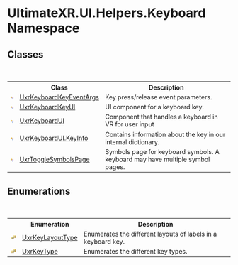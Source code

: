 # UltimateXR.UI.Helpers.Keyboard Namespace

## Classes
&nbsp;<table><tr><th></th><th>Class</th><th>Description</th></tr><tr><td>![Public class](media/pubclass.gif "Public class")</td><td><a href="T_UltimateXR_UI_Helpers_Keyboard_UxrKeyboardKeyEventArgs">UxrKeyboardKeyEventArgs</a></td><td>
Key press/release event parameters.</td></tr><tr><td>![Public class](media/pubclass.gif "Public class")</td><td><a href="T_UltimateXR_UI_Helpers_Keyboard_UxrKeyboardKeyUI">UxrKeyboardKeyUI</a></td><td>
UI component for a keyboard key.</td></tr><tr><td>![Public class](media/pubclass.gif "Public class")</td><td><a href="T_UltimateXR_UI_Helpers_Keyboard_UxrKeyboardUI">UxrKeyboardUI</a></td><td>
Component that handles a keyboard in VR for user input</td></tr><tr><td>![Public class](media/pubclass.gif "Public class")</td><td><a href="T_UltimateXR_UI_Helpers_Keyboard_UxrKeyboardUI_KeyInfo">UxrKeyboardUI.KeyInfo</a></td><td>
Contains information about the key in our internal dictionary.</td></tr><tr><td>![Public class](media/pubclass.gif "Public class")</td><td><a href="T_UltimateXR_UI_Helpers_Keyboard_UxrToggleSymbolsPage">UxrToggleSymbolsPage</a></td><td>
Symbols page for keyboard symbols. A keyboard may have multiple symbol pages.</td></tr></table>

## Enumerations
&nbsp;<table><tr><th></th><th>Enumeration</th><th>Description</th></tr><tr><td>![Public enumeration](media/pubenumeration.gif "Public enumeration")</td><td><a href="T_UltimateXR_UI_Helpers_Keyboard_UxrKeyLayoutType">UxrKeyLayoutType</a></td><td>
Enumerates the different layouts of labels in a keyboard key.</td></tr><tr><td>![Public enumeration](media/pubenumeration.gif "Public enumeration")</td><td><a href="T_UltimateXR_UI_Helpers_Keyboard_UxrKeyType">UxrKeyType</a></td><td>
Enumerates the different key types.</td></tr></table>&nbsp;
